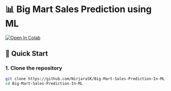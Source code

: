 # 📊 Big Mart Sales Prediction using ML

[![Open In Colab](https://colab.research.google.com/assets/colab-badge.svg)](https://colab.research.google.com/github/NirjaraSK/Big-Mart-Sales-Prediction-In-ML/blob/main/notebooks/Notebook.ipynb)

## 🚀 Quick Start

### 1. Clone the repository
```bash
git clone https://github.com/NirjaraSK/Big-Mart-Sales-Prediction-In-ML.git
cd Big-Mart-Sales-Prediction-In-ML
